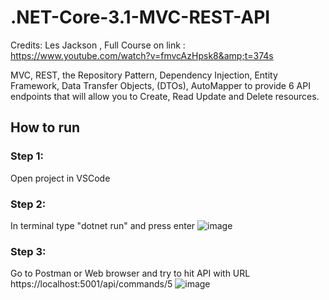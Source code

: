 # .NET-Core-3.1-MVC-REST-API
Credits: Les Jackson  , Full Course on link : https://www.youtube.com/watch?v=fmvcAzHpsk8&amp;t=374s

MVC, REST, the Repository Pattern, Dependency Injection, Entity Framework, Data Transfer Objects, (DTOs), AutoMapper to provide 6 API endpoints that will allow you to Create, Read Update and Delete resources.

## How to run 
### Step 1:
Open project in VSCode 
### Step 2:
In terminal type "dotnet run" and press enter
![image](https://user-images.githubusercontent.com/49925421/90767891-32c3ad80-e2ee-11ea-8c87-e3f5d0521192.png)
### Step 3: 
Go to Postman or Web browser and try to hit API with URL https://localhost:5001/api/commands/5
![image](https://user-images.githubusercontent.com/49925421/90987136-f9f33500-e588-11ea-83e6-3d8ba4df06f0.png)


